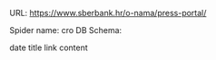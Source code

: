 URL: https://www.sberbank.hr/o-nama/press-portal/

Spider name: cro
DB Schema:

date
title
link
content
